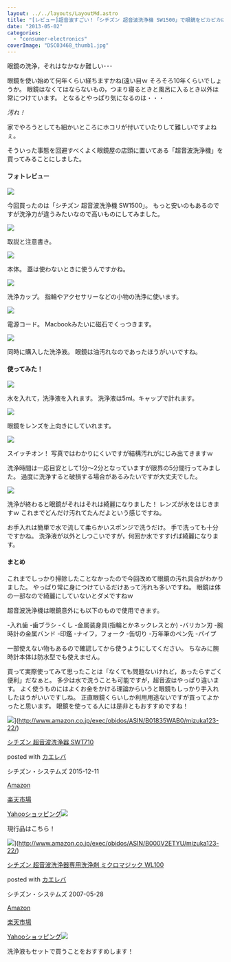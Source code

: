 ```yaml
---
layout: ../../layouts/LayoutMd.astro
title: "[レビュー]超音波すごい！「シチズン 超音波洗浄機 SW1500」で眼鏡をピカピカに！"
date: "2013-05-02"
categories: 
  - "consumer-electronics"
coverImage: "DSC03468_thumb1.jpg"
---
```


眼鏡の洗浄，それはなかなか難しい･･･

眼鏡を使い始めて何年くらい経ちますかね(遠い目ｗ そろそろ10年くらいでしょうか。 眼鏡はなくてはならないもの，つまり寝るときと風呂に入るとき以外は常につけています。 となるとやっぱり気になるのは・・・

_汚れ！_

家でやろうとしても細かいところにホコリが付いていたりして難しいですよねぇ。

そういった事態を回避すべくよく眼鏡屋の店頭に置いてある「超音波洗浄機」を買ってみることにしました。

#### フォトレビュー

![](/archive/images/DSC03468.jpg)

今回買ったのは「シチズン 超音波洗浄機 SW1500」。 もっと安いのもあるのですが洗浄力が違うみたいなので高いものにしてみました。

![](/archive/images/DSC03469.jpg)

取説と注意書き。

![](/archive/images/DSC03470.jpg)

本体。 蓋は使わないときに使うんですかね。

![](/archive/images/DSC03471.jpg)

洗浄カップ。 指輪やアクセサリーなどの小物の洗浄に使います。

![](/archive/images/DSC03472.jpg)

電源コード。 Macbookみたいに磁石でくっつきます。

![](/archive/images/DSC03473.jpg)

同時に購入した洗浄液。 眼鏡は油汚れなのであったほうがいいですね。

#### 使ってみた！

![](/archive/images/DSC03474.jpg)

水を入れて，洗浄液を入れます。 洗浄液は5ml。キャップで計れます。

![](/archive/images/DSC03475.jpg)

眼鏡をレンズを上向きにしていれます。

![](/archive/images/DSC03476.jpg)

スイッチオン！ 写真ではわかりにくいですが結構汚れがにじみ出てきますｗ

洗浄時間は一応目安として1分～2分となっていますが限界の5分間行ってみました。 過度に洗浄すると破損する場合があるみたいですが大丈夫でした。

![](/archive/images/DSC03478.jpg)

洗浄が終わると眼鏡がそれはそれは綺麗になりました！ レンズが水をはじきますｗ これまでどんだけ汚れてたんだよという感じですね。

お手入れは簡単で水で流して柔らかいスポンジで洗うだけ。 手で洗っても十分ですかね。 洗浄液が以外としつこいですが，何回か水ですすげば綺麗になります。

#### まとめ

これまでしっかり掃除したことなかったので今回改めて眼鏡の汚れ具合がわかりました。 やっぱり常に身につけているだけあって汚れも多いですね。 眼鏡は体の一部なので綺麗にしていないとダメですねｗ

超音波洗浄機は眼鏡意外にも以下のもので使用できます。

\-入れ歯 -歯ブラシ -くし -金属装身具(指輪とかネックレスとか) -バリカン刃 -腕時計の金属バンド -印鑑 -ナイフ，フォーク -缶切り -万年筆のペン先 -パイプ

一部使えない物もあるので確認してから使うようにしてください。 ちなみに腕時計本体は防水型でも使えません。

買って実際使ってみて思ったことは「なくても問題ないけれど，あったらすごく便利」だなぁと。 多少は水で洗うことも可能ですが，超音波はやっぱり違います。 よく使うものにはよくお金をかける理論からいうと眼鏡もしっかり手入れしたほうがいいですしね。 正直眼鏡くらいしか利用用途ないですが買ってよかったと思います。 眼鏡を使ってる人には是非ともおすすめですね！

![](/archive/images/31jBdvCfdWL._SL160_.jpg)](http://www.amazon.co.jp/exec/obidos/ASIN/B01835WAB0/mizuka123-22/)

[シチズン 超音波洗浄器 SWT710](http://www.amazon.co.jp/exec/obidos/ASIN/B01835WAB0/mizuka123-22/)

posted with [カエレバ](http://kaereba.com)

シチズン・システムズ 2015-12-11

[Amazon](http://www.amazon.co.jp/gp/search?keywords=%E3%82%B7%E3%83%81%E3%82%BA%E3%83%B3%20%E8%B6%85%E9%9F%B3%E6%B3%A2%E6%B4%97%E6%B5%84%E5%99%A8%20SWT710&__mk_ja_JP=%E3%82%AB%E3%82%BF%E3%82%AB%E3%83%8A&tag=mizuka123-22)

[楽天市場](https://hb.afl.rakuten.co.jp/hgc/032b53ee.4b34c5ee.0f4a541e.f440145e/?pc=http%3A%2F%2Fsearch.rakuten.co.jp%2Fsearch%2Fmall%2F%25E3%2582%25B7%25E3%2583%2581%25E3%2582%25BA%25E3%2583%25B3%2520%25E8%25B6%2585%25E9%259F%25B3%25E6%25B3%25A2%25E6%25B4%2597%25E6%25B5%2584%25E5%2599%25A8%2520SWT710%2F-%2Ff.1-p.1-s.1-sf.0-st.A-v.2%3Fx%3D0%26scid%3Daf_ich_link_urltxt%26m%3Dhttp%3A%2F%2Fm.rakuten.co.jp%2F)

[Yahooショッピング![](//ad.jp.ap.valuecommerce.com/servlet/gifbanner?sid=3066752&pid=881990642)](//ck.jp.ap.valuecommerce.com/servlet/referral?sid=3066752&pid=881990642&vc_url=http%3A%2F%2Fsearch.shopping.yahoo.co.jp%2Fsearch%3Fp%3D%25E3%2582%25B7%25E3%2583%2581%25E3%2582%25BA%25E3%2583%25B3%2520%25E8%25B6%2585%25E9%259F%25B3%25E6%25B3%25A2%25E6%25B4%2597%25E6%25B5%2584%25E5%2599%25A8%2520SWT710&vcptn=kaereba)

現行品はこちら！

![](/archive/images/31O9G0ukX5L._SL160_.jpg)](http://www.amazon.co.jp/exec/obidos/ASIN/B000V2ETYU/mizuka123-22/)

[シチズン 超音波洗浄器専用洗浄剤 ミクロマジック WL100](http://www.amazon.co.jp/exec/obidos/ASIN/B000V2ETYU/mizuka123-22/)

posted with [カエレバ](http://kaereba.com)

シチズン・システムズ 2007-05-28

[Amazon](http://www.amazon.co.jp/gp/search?keywords=%E3%82%B7%E3%83%81%E3%82%BA%E3%83%B3%20%E8%B6%85%E9%9F%B3%E6%B3%A2%E6%B4%97%E6%B5%84%E5%99%A8%E5%B0%82%E7%94%A8%E6%B4%97%E6%B5%84%E5%89%A4%20%E3%83%9F%E3%82%AF%E3%83%AD%E3%83%9E%E3%82%B8%E3%83%83%E3%82%AF%20WL100&__mk_ja_JP=%E3%82%AB%E3%82%BF%E3%82%AB%E3%83%8A&tag=mizuka123-22)

[楽天市場](https://hb.afl.rakuten.co.jp/hgc/032b53ee.4b34c5ee.0f4a541e.f440145e/?pc=http%3A%2F%2Fsearch.rakuten.co.jp%2Fsearch%2Fmall%2F%25E3%2582%25B7%25E3%2583%2581%25E3%2582%25BA%25E3%2583%25B3%2520%25E8%25B6%2585%25E9%259F%25B3%25E6%25B3%25A2%25E6%25B4%2597%25E6%25B5%2584%25E5%2599%25A8%25E5%25B0%2582%25E7%2594%25A8%25E6%25B4%2597%25E6%25B5%2584%25E5%2589%25A4%2520%25E3%2583%259F%25E3%2582%25AF%25E3%2583%25AD%25E3%2583%259E%25E3%2582%25B8%25E3%2583%2583%25E3%2582%25AF%2520WL100%2F-%2Ff.1-p.1-s.1-sf.0-st.A-v.2%3Fx%3D0%26scid%3Daf_ich_link_urltxt%26m%3Dhttp%3A%2F%2Fm.rakuten.co.jp%2F)

[Yahooショッピング![](//ad.jp.ap.valuecommerce.com/servlet/gifbanner?sid=3066752&pid=881990642)](//ck.jp.ap.valuecommerce.com/servlet/referral?sid=3066752&pid=881990642&vc_url=http%3A%2F%2Fsearch.shopping.yahoo.co.jp%2Fsearch%3Fp%3D%25E3%2582%25B7%25E3%2583%2581%25E3%2582%25BA%25E3%2583%25B3%2520%25E8%25B6%2585%25E9%259F%25B3%25E6%25B3%25A2%25E6%25B4%2597%25E6%25B5%2584%25E5%2599%25A8%25E5%25B0%2582%25E7%2594%25A8%25E6%25B4%2597%25E6%25B5%2584%25E5%2589%25A4%2520%25E3%2583%259F%25E3%2582%25AF%25E3%2583%25AD%25E3%2583%259E%25E3%2582%25B8%25E3%2583%2583%25E3%2582%25AF%2520WL100&vcptn=kaereba)

洗浄液もセットで買うことをおすすめします！
